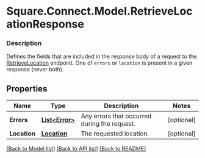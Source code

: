 # Square.Connect.Model.RetrieveLocationResponse

### Description

Defines the fields that are included in the response body of a request to the [RetrieveLocation](#endpoint-retrievelocation) endpoint.  One of `errors` or `location` is present in a given response (never both).

## Properties

Name | Type | Description | Notes
------------ | ------------- | ------------- | -------------
**Errors** | [**List&lt;Error&gt;**](Error.md) | Any errors that occurred during the request. | [optional] 
**Location** | [**Location**](Location.md) | The requested location. | [optional] 



[[Back to Model list]](../README.md#documentation-for-models) [[Back to API list]](../README.md#documentation-for-api-endpoints) [[Back to README]](../README.md)

